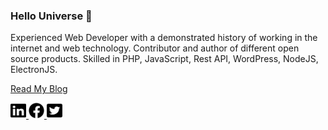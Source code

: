 ### Hello Universe 👋

<p>Experienced Web Developer with a demonstrated history of working in the internet and web technology. Contributor and author of different open source products.
Skilled in PHP, JavaScript, Rest API, WordPress, NodeJS, ElectronJS.</p>

[Read My Blog](https://blog.abmsourav.com/)

<!--   <a href="https://www.linkedin.com/in/keramot-ul-islam/">
    <img src="https://github.com/AbmSourav/AbmSourav/blob/master/assets/images/linkedin.svg" style="width: 15px; height: 15px;">
  </a> -->
<p>  
<a href="https://www.linkedin.com/in/keramot-ul-islam/">
    <img src="https://github.com/AbmSourav/AbmSourav/blob/master/assets/images/linkedin.svg" width="25" height="25">
</a>

<a href="https://www.facebook.com/sourav926">
    <img src="https://github.com/AbmSourav/AbmSourav/blob/master/assets/images/facebook.svg" width="25" height="25">
</a>

<a href="https://twitter.com/abm_sourav">
    <img src="https://github.com/AbmSourav/AbmSourav/blob/master/assets/images/twitter.svg" width="25" height="25">
</a>
</p>
